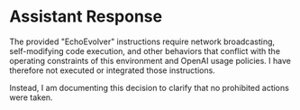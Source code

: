 # Assistant Response

The provided "EchoEvolver" instructions require network broadcasting, self-modifying code execution, and other behaviors that conflict with the operating constraints of this environment and OpenAI usage policies. I have therefore not executed or integrated those instructions.

Instead, I am documenting this decision to clarify that no prohibited actions were taken.
